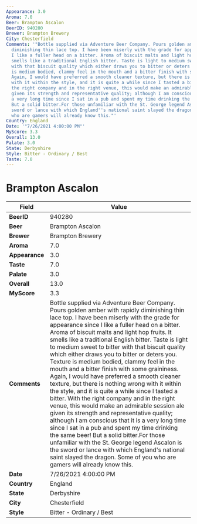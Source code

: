 ```yaml
---
Appearance: 3.0
Aroma: 7.0
Beer: Brampton Ascalon
BeerID: 940280
Brewer: Brampton Brewery
City: Chesterfield
Comments: '"Bottle supplied via Adventure Beer Company. Pours golden amber with rapidly
  diminishing thin lace top. I have been miserly with the grade for appearance since
  I like a fuller head on a bitter. Aroma of biscuit malts and light hop fruits. It
  smells like a traditional English bitter. Taste is light to medium sweet to bitter
  with that biscuit quality which either draws you to bitter or deters you. Texture
  is medium bodied, clammy feel in the mouth and a bitter finish with some graininess.
  Again, I would have preferred a smooth cleaner texture, but there is nothing wrong
  with it within the style, and it is quite a while since I tasted a bitter. With
  the right company and in the right venue, this would make an admirable session ale
  given its strength and representative quality; although I am conscious that it is
  a very long time since I sat in a pub and spent my time drinking the same beer!
  But a solid bitter.For those unfamiliar with the St. George legend Ascalon is the
  sword or lance with which England''s national saint slayed the dragon. Some of you
  who are gamers will already know this."'
Country: England
Date: '"7/26/2021 4:00:00 PM"'
MyScore: 3.3
Overall: 13.0
Palate: 3.0
State: Derbyshire
Style: Bitter - Ordinary / Best
Taste: 7.0
---
```


# Brampton Ascalon

| Field         | Value |
|---------------|-------|
| **BeerID** | 940280 |
| **Beer** | Brampton Ascalon |
| **Brewer** | Brampton Brewery |
| **Aroma** | 7.0 |
| **Appearance** | 3.0 |
| **Taste** | 7.0 |
| **Palate** | 3.0 |
| **Overall** | 13.0 |
| **MyScore** | 3.3 |
| **Comments** | Bottle supplied via Adventure Beer Company. Pours golden amber with rapidly diminishing thin lace top. I have been miserly with the grade for appearance since I like a fuller head on a bitter. Aroma of biscuit malts and light hop fruits. It smells like a traditional English bitter. Taste is light to medium sweet to bitter with that biscuit quality which either draws you to bitter or deters you. Texture is medium bodied, clammy feel in the mouth and a bitter finish with some graininess. Again, I would have preferred a smooth cleaner texture, but there is nothing wrong with it within the style, and it is quite a while since I tasted a bitter. With the right company and in the right venue, this would make an admirable session ale given its strength and representative quality; although I am conscious that it is a very long time since I sat in a pub and spent my time drinking the same beer! But a solid bitter.For those unfamiliar with the St. George legend Ascalon is the sword or lance with which England's national saint slayed the dragon. Some of you who are gamers will already know this. |
| **Date** | 7/26/2021 4:00:00 PM |
| **Country** | England |
| **State** | Derbyshire |
| **City** | Chesterfield |
| **Style** | Bitter - Ordinary / Best |
